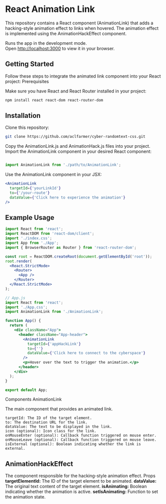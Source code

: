 # React Animation Link

This repository contains a React component (AnimationLink) that adds a hacking-style animation effect to links when hovered. The animation effect is implemented using the AnimationHackEffect component.

Runs the app in the development mode.\
Open [http://localhost:3000](http://localhost:3000) to view it in your browser.

## Getting Started

Follow these steps to integrate the animated link component into your React project:
Prerequisites

Make sure you have React and React Router installed in your project:

```bash
npm install react react-dom react-router-dom
```
## Installation

Clone this repository:

```bash
git clone https://github.com/aclfarmer/cyber-randomtext-css.git
```

Copy the AnimationLink.js and AnimationHack.js files into your project.
Import the AnimationLink component in your desired React component:

```jsx

import AnimationLink from './path/to/AnimationLink';
```
Use the AnimationLink component in your JSX:

```jsx
<AnimationLink
  targetId={'yourLinkId'}
  to={'/your-route'}
  dataValue={'Click here to experience the animation'}
/>
```
## Example Usage
```jsx
import React from 'react';
import ReactDOM from 'react-dom/client';
import './index.css';
import App from './App';
import { BrowserRouter as Router } from 'react-router-dom';

const root = ReactDOM.createRoot(document.getElementById('root'));
root.render(
  <React.StrictMode>
    <Router>
      <App />
    </Router>
  </React.StrictMode>
);
```
```jsx
// App.js
import React from 'react';
import './App.css';
import AnimationLink from './AnimationLink';

function App() {
  return (
    <div className="App">
      <header className="App-header">
        <AnimationLink
          targetId={'appHackLink'}
          to={''}
          dataValue={'Click here to connect to the cyberspace'}
        />
        <p>Hover over the text to trigger the animation.</p>
      </header>
    </div>
  );
}

export default App;
```
Components
AnimationLink

The main component that provides an animated link.

    targetId: The ID of the target element.
    to: The destination URL for the link.
    dataValue: The text to be displayed in the link.
    icon (optional): Icon class for the link.
    onMouseEnter (optional): Callback function triggered on mouse enter.
    onMouseLeave (optional): Callback function triggered on mouse leave.
    isExternal (optional): Boolean indicating whether the link is external.

## AnimationHackEffect
The component responsible for the hacking-style animation effect.
Props
   **targetElementId:** The ID of the target element to be animated.
   **dataValue:**  The original text content of the target element.
   **isAnimating:**  Boolean indicating whether the animation is active.
   **setIsAnimating:**  Function to set the animation state.
